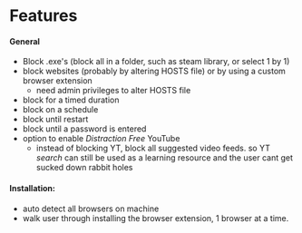 # Features

#### General
- Block .exe's (block all in a folder, such as steam library, or select 1 by 1)
- block websites (probably by altering HOSTS file) or by using a custom browser extension
	- need admin privileges to alter HOSTS file
- block for a timed duration
- block on a schedule
- block until restart
- block until a password is entered
- option to enable *Distraction Free* YouTube
	- instead of blocking YT, block all suggested video feeds. so YT *search* can still be used as a learning resource and the user cant get sucked down rabbit holes

#### Installation:
- auto detect all browsers on machine
- walk user through installing the browser extension, 1 browser at a time.